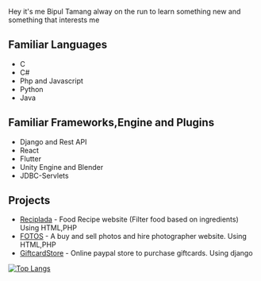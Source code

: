 Hey it's me Bipul Tamang alway on the run to learn something new and something that interests me


## Familiar Languages

 - C
 - C#
 - Php and Javascript
 - Python
 - Java

## Familiar Frameworks,Engine and Plugins

 - Django and Rest API
 - React
 - Flutter
 - Unity Engine and Blender
 - JDBC-Servlets


## Projects

 - [Reciplada](https://github.com/Bipul6129/recipladafinal) - Food Recipe website (Filter food based on ingredients) Using HTML,PHP  
 - [FOTOS](https://github.com/Bipul6129/FOTOS) - A buy and sell photos and hire photographer website. Using HTML,PHP
 - [GiftcardStore](https://github.com/Bipul6129/MIS-project-giftcardstore-django-) - Online paypal store to purchase giftcards. Using django


[![Top Langs](https://github-readme-stats.vercel.app/api/top-langs/?username=Bipul6129&hide_progress=true)](https://github.com/Bipul6129?tab=repositories)
